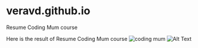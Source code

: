 # veravd.github.io
Resume Coding Mum course

Here is the result of Resume Coding Mum course
![coding mum](/images/logo.png)
![Alt Text](url)
